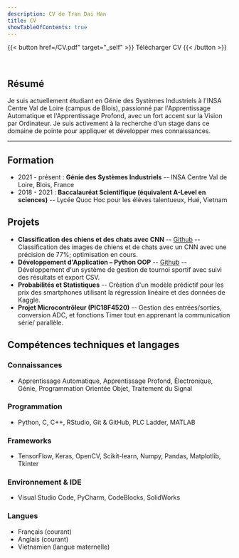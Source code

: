 ```yaml
---
description: CV de Tran Dai Han
title: CV
showTableOfContents: true
---
```


{{< button href=/CV.pdf" target="_self" >}}
Télécharger CV
{{< /button >}}

<br>

## Résumé

Je suis actuellement étudiant en Génie des Systèmes Industriels à l'INSA Centre Val de Loire (campus de Blois), passionné par l'Apprentissage Automatique et l'Apprentissage Profond, avec un fort accent sur la Vision par Ordinateur. Je suis activement à la recherche d'un stage dans ce domaine de pointe pour appliquer et développer mes connaissances.

---

## Formation

- 2021 - présent : **Génie des Systèmes Industriels** -- INSA Centre Val de Loire, Blois, France
- 2018 - 2021 : **Baccalauréat Scientifique (équivalent A-Level en sciences)** -- Lycée Quoc Hoc pour les élèves talentueux, Hué, Vietnam

## Projets
- **Classification des chiens et des chats avec CNN** -- [Github](https://github.com/roa212003/CatsVsDogs_Classification) -- Classification des images de chiens et de chats avec un CNN avec une précision de 77%; optimisation en cours.
- **Développement d'Application – Python OOP** -- [Github](https://github.com/roa212003/ProjetPYTHON_4AGSI.git) -- Développement d'un système de gestion de tournoi sportif avec suivi des résultats et export CSV.
- **Probabilités et Statistiques** -- Création d'un modèle prédictif pour les prix des smartphones utilisant la régression linéaire et des données de Kaggle.
- **Projet Microcontrôleur (PIC18F4520)** -- Gestion des entrées/sorties, conversion ADC, et fonctions Timer tout en apprenant la communication série/ parallèle.

## Compétences techniques et langages

### Connaissances
- Apprentissage Automatique, Apprentissage Profond, Électronique, Génie, Programmation Orientée Objet, Traitement du Signal

### Programmation
- Python, C, C++, RStudio, Git & GitHub, PLC Ladder, MATLAB

### Frameworks
- TensorFlow, Keras, OpenCV, Scikit-learn, Numpy, Pandas, Matplotlib, Tkinter

### Environnement & IDE
- Visual Studio Code, PyCharm, CodeBlocks, SolidWorks

### Langues
- Français (courant)
- Anglais (courant)
- Vietnamien (langue maternelle)